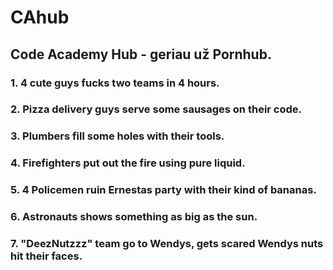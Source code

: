 # CAhub
## Code Academy Hub - geriau už Pornhub.

### 1. 4 cute guys fucks two teams in 4 hours.
### 2. Pizza delivery guys serve some sausages on their code.
### 3. Plumbers fill some holes with their tools.
### 4. Firefighters put out the fire using pure liquid.
### 5. 4 Policemen ruin Ernestas party with their kind of bananas.
### 6. Astronauts shows something as big as the sun.
### 7. "DeezNutzzz" team go to Wendys, gets scared Wendys nuts hit their faces.